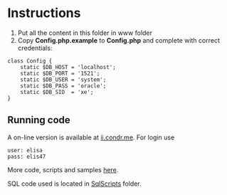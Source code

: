 # Instructions

1. Put all the content in this folder in www folder
2. Copy __Config.php.example__ to __Config.php__ and complete with correct credentials:

```
class Config {
    static $DB_HOST = 'localhost';
    static $DB_PORT = '1521';
    static $DB_USER = 'system';
    static $DB_PASS = 'oracle';
    static $DB_SID  = 'xe';
}
```

## Running code

A on-line version is available at [ii.condr.me](http://ii.condr.me).
For login use

```
user: elisa
pass: elis47
```

More code, scripts and samples [here](http://ii.condr.me/App).  

SQL code used is located in [SqlScripts](http://ii.condr.me/SqlScripts) folder.  
